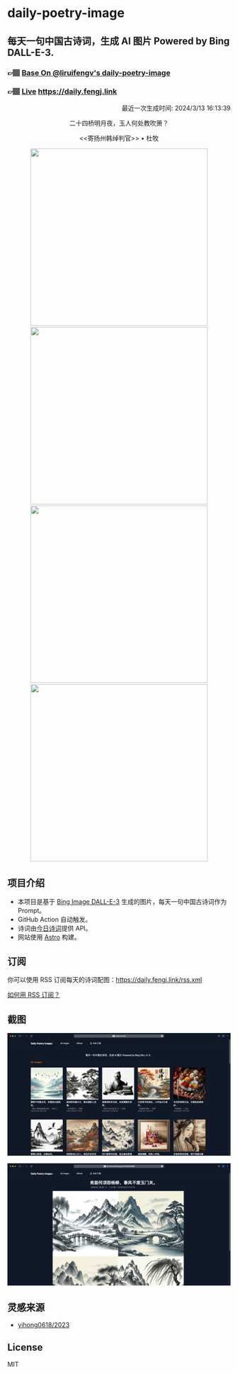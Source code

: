 
# daily-poetry-image

## 每天一句中国古诗词，生成 AI 图片 Powered by Bing DALL-E-3.

### 👉🏽 [Base On @liruifengv's daily-poetry-image](https://github.com/liruifengv/daily-poetry-image)

### 👉🏽 [Live](https://daily.fengj.link) https://daily.fengj.link

<p align="right">
  最近一次生成时间: 2024/3/13 16:13:39
</p>
<p align="center">
二十四桥明月夜，玉人何处教吹箫？
</p>
<p align="center">
<<寄扬州韩绰判官>> • 杜牧
</p>
<p align="center">
<img src="https://tse3.mm.bing.net/th/id/OIG1.wf1Epw5Q6C6tE8Kd9dDt" height="400" width="400" />
<img src="https://tse4.mm.bing.net/th/id/OIG1.bPruYm_ApHwe7QtSBbHe" height="400" width="400" />
<img src="https://tse3.mm.bing.net/th/id/OIG1.tEej4Y2KjGahDYC_2Jlg" height="400" width="400" />
<img src="https://tse4.mm.bing.net/th/id/OIG1.FsHJZ58kkJs9h_BN0LFz" height="400" width="400" />
</p>

## 项目介绍

-   本项目是基于 [Bing Image DALL-E-3](https://www.bing.com/images/create) 生成的图片，每天一句中国古诗词作为 Prompt。
-   GitHub Action 自动触发。
-   诗词由[今日诗词](https://www.jinrishici.com/)提供 API。
-   网站使用 [Astro](https://astro.build) 构建。

## 订阅

你可以使用 RSS 订阅每天的诗词配图：https://daily.fengj.link/rss.xml

[如何用 RSS 订阅？](https://zhuanlan.zhihu.com/p/55026716)

## 截图

![图片列表](./screenshots/Snipaste_2023-12-28_21-00-26.png)

![图片详情](./screenshots/Snipaste_2023-12-28_21-00-53.png)

## 灵感来源

-   [yihong0618/2023](https://github.com/yihong0618/2023)

## License

MIT
